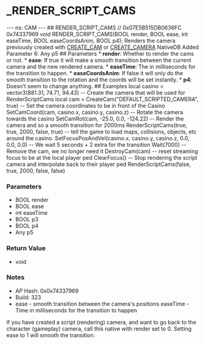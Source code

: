 # _RENDER_SCRIPT_CAMS

--- ns: CAM --- ## RENDER_SCRIPT_CAMS  // 0x07E5B515DB0636FC 0x74337969 void RENDER_SCRIPT_CAMS(BOOL render, BOOL ease, int easeTime, BOOL easeCoordsAnim, BOOL p4);  Renders the camera previously created with [CREATE_CAM](#_0xC3981DCE61D9E13F) or [CREATE_CAMERA](#_0x5E3CF89C6BCCA67D)  NativeDB Added Parameter 6: Any p5  ## Parameters * **render**: Whether to render the cams or not. * **ease**: If true it will make a smooth transition between the current camera and the new rendered camera. * **easeTime**: The in milliseconds for the transition to happen. * **easeCoordsAnim**: If false it will only do the smooth transition to the rotation and the coords will be set instantly. * **p4**: Doesn't seem to change anything.  ## Examples local casino = vector3(881.31, 74.71, 94.43)  -- Create the camera that will be used for RenderScriptCams local cam = CreateCam("DEFAULT_SCRIPTED_CAMERA", true) -- Set the camera coordinates to be in front of the Casino SetCamCoord(cam, casino.x, casino.y, casino.z) -- Rotate the camera towards the casino SetCamRot(cam, -25.0, 0.0, -124.22)  -- Render the camera and so a smooth transition for 2000ms RenderScriptCams(true, true, 2000, false, true)  -- tell the game to load maps, collisions, objects, etc around the casino. SetFocusPosAndVel(casino.x, casino.y, casino.z, 0.0, 0.0, 0.0)  -- We wait 5 seconds + 2 extra for the transition Wait(7000) -- Remove the cam, we no longer need it DestroyCam(cam)  -- reset streaming focus to be at the local player ped ClearFocus() -- Stop rendering the script camera and interpolate back to their player ped RenderScriptCams(false, true, 2000, false, false)

### Parameters
* BOOL render
* BOOL ease
* int easeTime
* BOOL p3
* BOOL p4
* Any p5

### Return Value
* void

### Notes
* AP Hash: 0x0x74337969
* Build: 323
* ease - smooth transition between the camera's positions
easeTime - Time in milliseconds for the transition to happen

If you have created a script (rendering) camera, and want to go back to the 
character (gameplay) camera, call this native with render set to 0.
Setting ease to 1 will smooth the transition.

